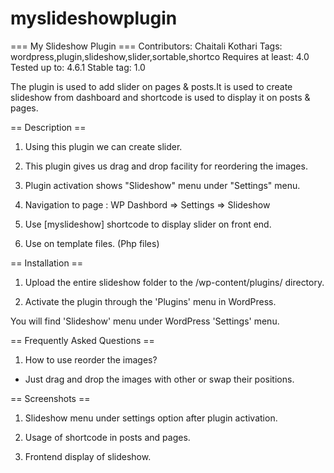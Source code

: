 # myslideshowplugin

=== My Slideshow Plugin ===
Contributors: Chaitali Kothari 
Tags: wordpress,plugin,slideshow,slider,sortable,shortco
Requires at least: 4.0
Tested up to: 4.6.1
Stable tag: 1.0

The plugin is used to add slider on pages & posts.It is used to create slideshow from dashboard and shortcode is used to display it on posts & pages.

== Description ==

1) Using this plugin we can create slider. 

2) This plugin gives us drag and drop facility for reordering the images.

3) Plugin activation shows "Slideshow" menu under "Settings" menu.

4) Navigation to page : WP Dashbord => Settings => Slideshow

5) Use [myslideshow] shortcode to display slider on front end.

6) Use <?php echo do_shortcode("[myslideshow]"); ?> on template files. (Php files)

== Installation ==

1) Upload the entire slideshow folder to the /wp-content/plugins/ directory.

2) Activate the plugin through the 'Plugins' menu in WordPress.

You will find 'Slideshow' menu under WordPress 'Settings' menu.

== Frequently Asked Questions ==

1. How to use reorder the images?

- Just drag and drop the images with other or swap their positions.

== Screenshots ==

1. Slideshow menu under settings option after plugin activation.

2. Usage of shortcode in posts and pages.

3. Frontend display of slideshow.

